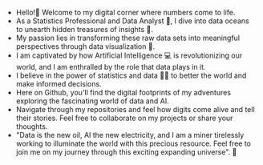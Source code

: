 - Hello!👋 Welcome to my digital corner where numbers come to life.
- As a Statistics Professional and Data Analyst 🧩, I dive into data oceans to unearth hidden treasures of insights 🌊.
- My passion lies in transforming these raw data sets into meaningful perspectives through data visualization 🧡.
- I am captivated by how Artificial Intelligence 💻 is revolutionizing our world, and I am enthralled by the role that data plays in it.
- I believe in the power of statistics and data 💪🏻 to better the world and make informed decisions.
- Here on Github, you'll find the digital footprints of my adventures exploring the fascinating world of data and AI.
- Navigate through my repositories and feel how digits come alive and tell their stories. Feel free to collaborate on my projects or share your thoughts.
- "Data is the new oil, AI the new electricity, and I am a miner tirelessly working to illuminate the world with this precious resource.
  Feel free to join me on my journey through this exciting expanding universe". 🌟
